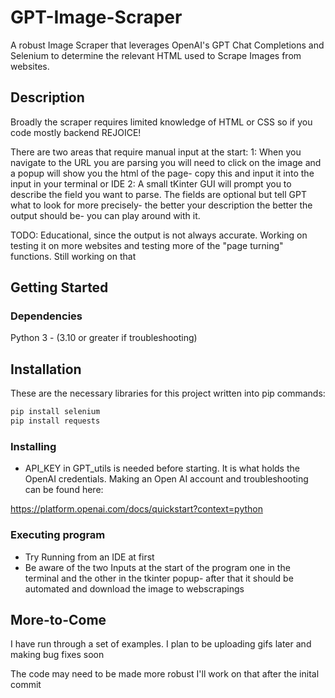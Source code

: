 # GPT-Image-Scraper

A robust Image Scraper that leverages OpenAI's GPT Chat Completions and Selenium to determine the relevant HTML used to Scrape Images from websites. 

## Description

Broadly the scraper requires limited knowledge of HTML or CSS so if you code mostly backend REJOICE! 

There are two areas that require manual input at the start:
1: When you navigate to the URL you are parsing you will need to click on the image and a popup will show you the html of the page- copy this and input it into the input in your terminal or IDE
2: A small tKinter GUI will prompt you to describe the field you want to parse. The fields are optional but tell GPT what to look for more precisely- the better your description the better the output should be- you can play around with it. 

TODO: Educational, since the output is not always accurate. Working on testing it on more websites and testing more of the "page turning" functions. Still working on that

## Getting Started

### Dependencies
  Python 3 - (3.10 or greater if troubleshooting)

## Installation

These are the necessary libraries for this project written into pip commands:

```bash
pip install selenium
pip install requests
```

### Installing


*  API_KEY in GPT_utils is needed before starting. It is what holds the OpenAI credentials. Making an Open AI account and troubleshooting can be found here:

https://platform.openai.com/docs/quickstart?context=python

### Executing program

* Try Running from an IDE at first
* Be aware of the two Inputs at the start of the program one in the terminal and the other in the tkinter popup- after that it should be automated and download the image to webscrapings



## More-to-Come

I have run through a set of examples. I plan to be uploading gifs later and making bug fixes soon

The code may need to be made more robust I'll work on that after the inital commit


